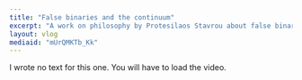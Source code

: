 ```yaml
---
title: "False binaries and the continuum"
excerpt: "A work on philosophy by Protesilaos Stavrou about false binaries and the continuum."
layout: vlog
mediaid: "mUrQMKTb_Kk"
---
```


I wrote no text for this one.  You will have to load the video.
